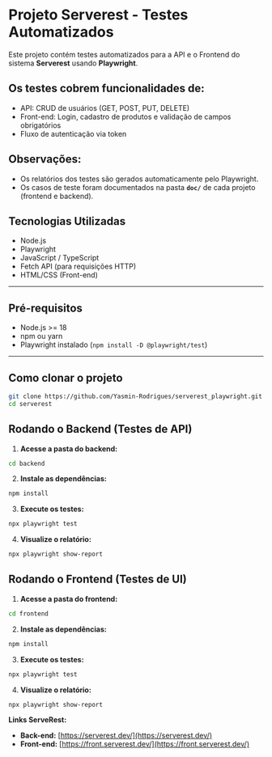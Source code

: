 # Projeto Serverest - Testes Automatizados

Este projeto contém testes automatizados para a API e o Frontend do sistema **Serverest** usando **Playwright**.

## Os testes cobrem funcionalidades de:

- API: CRUD de usuários (GET, POST, PUT, DELETE)
- Front-end: Login, cadastro de produtos e validação de campos obrigatórios
- Fluxo de autenticação via token

## Observações: 

- Os relatórios dos testes são gerados automaticamente pelo Playwright.
- Os casos de teste foram documentados na pasta **`doc/`** de cada projeto (frontend e backend).

## Tecnologias Utilizadas

- Node.js
- Playwright
- JavaScript / TypeScript
- Fetch API (para requisições HTTP)
- HTML/CSS (Front-end)
---

## Pré-requisitos

- Node.js >= 18
- npm ou yarn
- Playwright instalado (`npm install -D @playwright/test`)
---

## Como clonar o projeto

```bash
git clone https://github.com/Yasmin-Rodrigues/serverest_playwright.git
cd serverest
```

## Rodando o Backend (Testes de API)

1. **Acesse a pasta do backend:**

```bash
cd backend
```

2. **Instale as dependências:**

```bash
npm install
```

3. **Execute os testes:**

```bash
npx playwright test
```

4. **Visualize o relatório:**

```bash
npx playwright show-report
```

## Rodando o Frontend (Testes de UI)

1. **Acesse a pasta do frontend:**

```bash
cd frontend
```

2. **Instale as dependências:**

```bash
npm install
```

3. **Execute os testes:**

```bash
npx playwright test
```

4. **Visualize o relatório:**

```bash
npx playwright show-report
```
**Links ServeRest:**

- **Back-end:** [https://serverest.dev/](https://serverest.dev/)  
- **Front-end:** [https://front.serverest.dev/](https://front.serverest.dev/)
